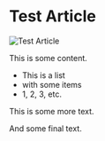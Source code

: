 # Test Article

![Test Article](/static/placeholder.png)

This is some content.

* This is a list
* with some items
* 1, 2, 3, etc.

This is some more text.

And some final text.
